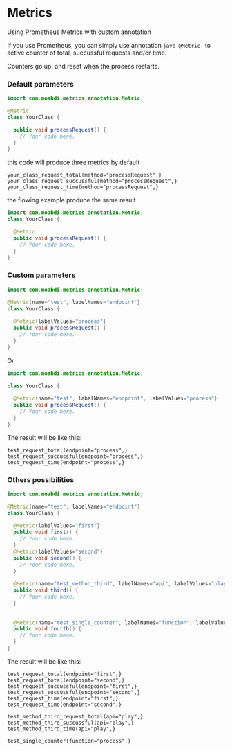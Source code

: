 # Metrics
Using Prometheus Metrics with custom annotation

If you use Prometheus, you can simply use annotation ```java @Metric ``` to active counter of total, succussful requests and/or time.

Counters go up, and reset when the process restarts.


### Default parameters

```java
import com.moabdi.metrics.annotation.Metric;

@Metric
class YourClass {

  public void processRequest() {
    // Your code here.
  }
}
```
this code will produce three metrics by default 
```
your_class_request_total(method="processRequest",} 
your_class_request_succussful(method="processRequest",}  
your_class_request_time(method="processRequest",}
```

the flowing example produce the same result
```java
import com.moabdi.metrics.annotation.Metric;
class YourClass {

  @Metric
  public void processRequest() {
    // Your code here.
  }
}
```

### Custom parameters

```java
import com.moabdi.metrics.annotation.Metric;

@Metric(name="test", labelNames="endpoint"}
class YourClass {
  
  @Metric(labelValues="process"}
  public void processRequest() {
    // Your code here.
  }
}
```

Or

```java
import com.moabdi.metrics.annotation.Metric;

class YourClass {
  
  @Metric(name="test", labelNames="endpoint", labelValues="process"}
  public void processRequest() {
    // Your code here.
  }
}
```


The result will be like this: 
```
test_request_total(endpoint="process",} 
test_request_succussful(endpoint="process",}  
test_request_time(endpoint="process",}
```

### Others possibilities

```java
import com.moabdi.metrics.annotation.Metric;

@Metric(name="test", labelNames="endpoint"}
class YourClass {
  
  @Metric(labelValues="first"}
  public void first() {
    // Your code here.
  }
  @Metric(labelValues="second"}
  public void second() {
    // Your code here.
  }
  
  @Metric(name="test_method_third", labelNames="api", labelValues="play"}
  public void third() {
    // Your code here.
  }
  
  
  @Metric(name="test_single_counter", labelNames="function", labelValues="process", counterType=Metric.CounterType.SUCCESSFUL}
  public void fourth() {
    // Your code here.
  }
}
```


The result will be like this:
```
test_request_total(endpoint="first",} 
test_request_total(endpoint="second",} 
test_request_succussful(endpoint="first",}  
test_request_succussful(endpoint="second",}  
test_request_time(endpoint="first",}
test_request_time(endpoint="second",}

test_method_third_request_total(api="play",} 
test_method_third_succussful(api="play",}  
test_method_third_time(api="play",}

test_single_counter{function="process",} 
```

